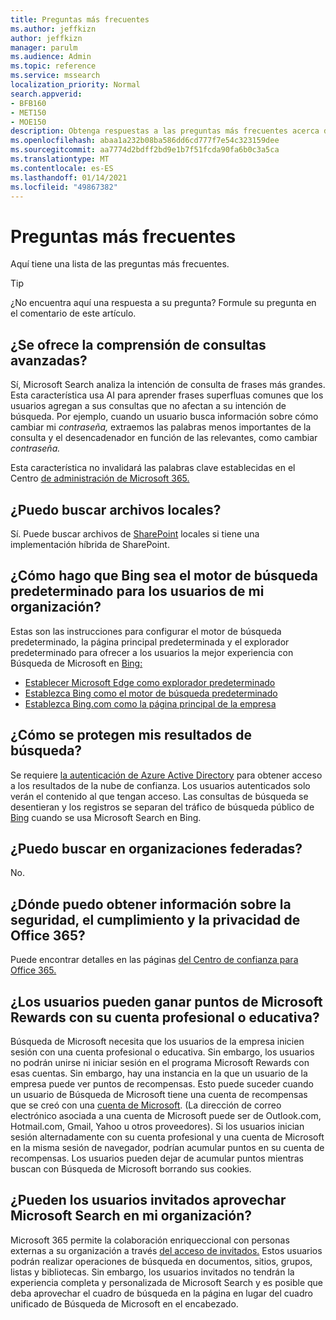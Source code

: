 ```yaml
---
title: Preguntas más frecuentes
ms.author: jeffkizn
author: jeffkizn
manager: parulm
ms.audience: Admin
ms.topic: reference
ms.service: mssearch
localization_priority: Normal
search.appverid:
- BFB160
- MET150
- MOE150
description: Obtenga respuestas a las preguntas más frecuentes acerca de la búsqueda empresarial y Microsoft Search
ms.openlocfilehash: abaa1a232b08ba586dd6cd777f7e54c323159dee
ms.sourcegitcommit: aa7774d2bdff2bd9e1b7f51fcda90fa6b0c3a5ca
ms.translationtype: MT
ms.contentlocale: es-ES
ms.lasthandoff: 01/14/2021
ms.locfileid: "49867382"
---
```

<!-- markdownlint-disable no-trailing-punctuation -->
# <a name="frequently-asked-questions"></a>Preguntas más frecuentes

Aquí tiene una lista de las preguntas más frecuentes.

> [!TIP]
> ¿No encuentra aquí una respuesta a su pregunta? Formule su pregunta en el comentario de este artículo.

## <a name="is-advanced-query-understanding-supported"></a>¿Se ofrece la comprensión de consultas avanzadas?

Sí, Microsoft Search analiza la intención de consulta de frases más grandes. Esta característica usa AI para aprender frases superfluas comunes que los usuarios agregan a sus consultas que no afectan a su intención de búsqueda. Por ejemplo, cuando un usuario busca información sobre cómo cambiar mi *contraseña,* extraemos las palabras menos importantes de la consulta y el desencadenador en función de las relevantes, como cambiar *contraseña.*
  
Esta característica no invalidará las palabras clave establecidas en el Centro [de administración de Microsoft 365.](https://admin.microsoft.com)
  
## <a name="can-you-search-for-files-on-premises"></a>¿Puedo buscar archivos locales?

Sí. Puede buscar archivos de [SharePoint](http://sharepoint.com/) locales si tiene una implementación híbrida de SharePoint.
  
## <a name="how-do-i-make-bing-the-default-search-engine-for-people-in-my-org"></a>¿Cómo hago que Bing sea el motor de búsqueda predeterminado para los usuarios de mi organización?

Estas son las instrucciones para configurar el motor de búsqueda predeterminado, la página principal predeterminada y el explorador predeterminado para ofrecer a los usuarios la mejor experiencia con Búsqueda de Microsoft en [Bing:](https://Bing.com)

- [Establecer Microsoft Edge como explorador predeterminado](/deployedge/edge-default-browser)
- [Establezca Bing como el motor de búsqueda predeterminado](set-default-search-engine.md)
- [Establezca Bing.com como la página principal de la empresa](set-default-homepage.md)

## <a name="how-are-my-search-results-protected"></a>¿Cómo se protegen mis resultados de búsqueda?

Se requiere [la autenticación de Azure Active Directory](https://docs.microsoft.com/azure/active-directory/) para obtener acceso a los resultados de la nube de confianza. Los usuarios autenticados solo verán el contenido al que tengan acceso. Las consultas de búsqueda se desentieran y los registros se separan del tráfico de búsqueda público de [Bing](https://Bing.com) cuando se usa Microsoft Search en Bing.

## <a name="can-i-search-across-federated-organizations"></a>¿Puedo buscar en organizaciones federadas?

No.

## <a name="where-can-i-get-info-about-office-365-security-compliance-and-privacy"></a>¿Dónde puedo obtener información sobre la seguridad, el cumplimiento y la privacidad de Office 365?

Puede encontrar detalles en las páginas [del Centro de confianza para Office 365.](https://www.microsoft.com/TrustCenter/CloudServices/office365/default.aspx)

## <a name="can-users-earn-microsoft-rewards-points-with-their-work-or-school-account"></a>¿Los usuarios pueden ganar puntos de Microsoft Rewards con su cuenta profesional o educativa?

Búsqueda de Microsoft necesita que los usuarios de la empresa inicien sesión con una cuenta profesional o educativa. Sin embargo, los usuarios no podrán unirse ni iniciar sesión en el programa Microsoft Rewards con esas cuentas. Sin embargo, hay una instancia en la que un usuario de la empresa puede ver puntos de recompensas. Esto puede suceder cuando un usuario de Búsqueda de Microsoft tiene una cuenta de recompensas que se creó con una [cuenta de Microsoft](https://www.microsoft.com/welcome?rtc=1). (La dirección de correo electrónico asociada a una cuenta de Microsoft puede ser de Outlook.com, Hotmail.com, Gmail, Yahoo u otros proveedores). Si los usuarios inician sesión alternadamente con su cuenta profesional y una cuenta de Microsoft en la misma sesión de navegador, podrían acumular puntos en su cuenta de recompensas. Los usuarios pueden dejar de acumular puntos mientras buscan con Búsqueda de Microsoft borrando sus cookies.

## <a name="can-guest-users-leverage-microsoft-search-in-my-organization"></a>¿Pueden los usuarios invitados aprovechar Microsoft Search en mi organización?

Microsoft 365 permite la colaboración enriqueccional con personas externas a su organización a través [del acceso de invitados.](https://docs.microsoft.com/microsoft-365/solutions/collaborate-with-people-outside-your-organization) Estos usuarios podrán realizar operaciones de búsqueda en documentos, sitios, grupos, listas y bibliotecas. Sin embargo, los usuarios invitados no tendrán la experiencia completa y personalizada de Microsoft Search y es posible que deba aprovechar el cuadro de búsqueda en la página en lugar del cuadro unificado de Búsqueda de Microsoft en el encabezado.
